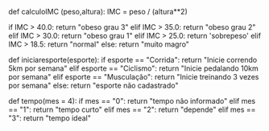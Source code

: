 def calculoIMC (peso,altura):
   IMC = peso / (altura**2)
    
   if IMC > 40.0:
        return "obeso grau 3"
   elif IMC > 35.0:
        return "obeso grau 2"
   elif IMC > 30.0:
        return "obeso grau 1"
   elif IMC > 25.0:
        return 'sobrepeso'
   elif IMC > 18.5:
        return "normal" 
   else:
        return "muito magro"


def iniciaresporte(esporte):
        if esporte == "Corrida":
            return "Inicie correndo 5km por semana"
        elif esporte == "Ciclismo":
            return "Inicie pedalando 10km por semana"
        elif esporte == "Musculação":
            return "Inicie treinando 3 vezes por semana"
        else:
            return "esporte não cadastrado"   
        
def tempo(mes = 4):
   if mes == "0":
       return "tempo não informado"
   elif mes == "1":
        return "tempo curto"
   elif mes == "2":
        return "depende"
   elif mes == "3":
        return "tempo ideal"
